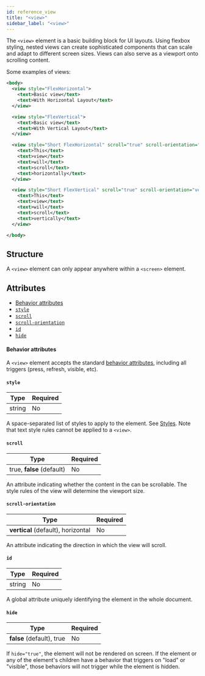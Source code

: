 ```yaml
---
id: reference_view
title: "<view>"
sidebar_label: "<view>"
---
```


The `<view>` element is a basic building block for UI layouts. Using flexbox styling, nested views can create sophisticated components that can scale and adapt to different screen sizes. Views can also serve as a viewport onto scrolling content.

Some examples of views:
```xml
<body>
  <view style="FlexHorizontal">
    <text>Basic view</text>
    <text>With Horizontal Layout</text>
  </view>

  <view style="FlexVertical">
    <text>Basic view</text>
    <text>With Vertical Layout</text>
  </view>

  <view style="Short FlexHorizontal" scroll="true" scroll-orientation="horizontal">
    <text>This</text>
    <text>view</text>
    <text>will</text>
    <text>scroll</text>
    <text>horizontally</text>
  </view>

  <view style="Short FlexVertical" scroll="true" scroll-orientation="vertical">
    <text>This</text>
    <text>view</text>
    <text>will</text>
    <text>scroll</text>
    <text>vertically</text>
  </view>

</body>
```

## Structure
A `<view>` element can only appear anywhere within a `<screen>` element.

## Attributes
* [Behavior attributes](#behavior-attributes)
* [`style`](#style)
* [`scroll`](#scroll)
* [`scroll-orientation`](#scroll-orientation)
* [`id`](#id)
* [`hide`](#hide)

#### Behavior attributes
A `<view>` element accepts the standard [behavior attributes](/docs/reference_behavior_attributes), including all triggers (press, refresh, visible, etc).

#### `style`
| Type     | Required |
| -------- | -------- |
| string   | No       |

A space-separated list of styles to apply to the element. See [Styles](/docs/reference_style). Note that text style rules cannot be applied to a `<view>`.

#### `scroll`
| Type     | Required |
| -------- | -------- |
| true, **false** (default)  | No       |

An attribute indicating whether the content in the can be scrollable. The style rules of the view will determine the viewport size.

#### `scroll-orientation`
| Type     | Required |
| -------- | -------- |
| **vertical** (default), horizontal  | No       |

An attribute indicating the direction in which the view will scroll.

#### `id`
| Type     | Required |
| -------- | -------- |
| string   | No       |

A global attribute uniquely identifying the element in the whole document.

#### `hide`
| Type     | Required |
| -------- | -------- |
| **false** (default), true   | No       |

If `hide="true"`, the element will not be rendered on screen. If the element or any of the element's children have a behavior that triggers on "load" or "visible", those behaviors will not trigger while the element is hidden.
